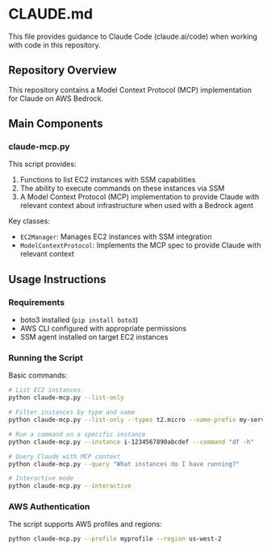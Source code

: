 # CLAUDE.md

This file provides guidance to Claude Code (claude.ai/code) when working with code in this repository.

## Repository Overview

This repository contains a Model Context Protocol (MCP) implementation for Claude on AWS Bedrock.

## Main Components

### claude-mcp.py

This script provides:
1. Functions to list EC2 instances with SSM capabilities
2. The ability to execute commands on these instances via SSM
3. A Model Context Protocol (MCP) implementation to provide Claude with relevant context about infrastructure when used with a Bedrock agent

Key classes:
- `EC2Manager`: Manages EC2 instances with SSM integration
- `ModelContextProtocol`: Implements the MCP spec to provide Claude with relevant context

## Usage Instructions

### Requirements

- boto3 installed (`pip install boto3`)
- AWS CLI configured with appropriate permissions
- SSM agent installed on target EC2 instances

### Running the Script

Basic commands:

```bash
# List EC2 instances
python claude-mcp.py --list-only

# Filter instances by type and name
python claude-mcp.py --list-only --types t2.micro --name-prefix my-server

# Run a command on a specific instance
python claude-mcp.py --instance i-1234567890abcdef --command "df -h"

# Query Claude with MCP context
python claude-mcp.py --query "What instances do I have running?"

# Interactive mode
python claude-mcp.py --interactive
```

### AWS Authentication

The script supports AWS profiles and regions:

```bash
python claude-mcp.py --profile myprofile --region us-west-2
```